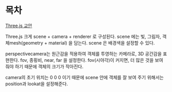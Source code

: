 # 목차

[Three.js 교안](https://paullabworkspace.notion.site/Three-js-0c30b960ac224290b91176de3580269e)

Three.js
크게 scene + camera + renderer 로 구성된다.
scene 에는 빛, 그림자, 객체mesh(geometry + material) 을 담는다.
scene 은 배경색을 설정할 수 있다.

perspectivecamera는 원근감을 적용하여 객체를 투영하는 카메라로, 3D 공간감을 표현한다.
fov, 종횡비, near, far 을 설정한다.
fov(시야각)이 커지면, 더 많은 것을 보여줘야 하기 때문에 객체의 크기가 작아진다.

camera의 초기 위치는 0 0 0 이기 때문에 scene 안에 객체를 잘 보여 주기 위해서는 position과 lookat을 설정해준다.